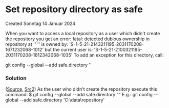 # Set repository directory as safe
Created Sonntag 14 Januar 2024

When you want to access a local repository as a user which didn't create the repository you get an error:
fatal: detected dubious ownership in repository at '<Directory path>'
'<Directory path>' is owned by:
'S-1-5-21-2143211195-2031170208-1671232068-1012'
but the current user is:
'S-1-5-21-2100321195-2031170208-1612342068-1035'
To add an exception for this directory, call:

git config --global --add safe.directory '<Directory path>'

### Solution
([Source,](https://git-scm.com/docs/git-config#Documentation/git-config.txt-safedirectory) [Src2](https://weblog.west-wind.com/posts/2023/Jan/05/Fix-that-damn-Git-Unsafe-Repository))
As the user who didn't create the repository execute this command:
$  git config --global --add safe.directory "<Directory>"
E.g.: git config --global --add safe.directory 'C:\data\repository'

